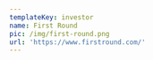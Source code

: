 ```yaml
---
templateKey: investor
name: First Round
pic: /img/first-round.png
url: 'https://www.firstround.com/'
---
```


